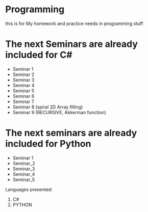 # Programming
this is for My homework and practice needs in programming stuff
# The next Seminars are already included for C#
* Seminar 1
* Seminar 2
* Seminar 3
* Seminar 4
* Seminar 5
* Seminar 6
* Seminar 7
* Seminar 8 (spiral 2D Array filling)
* Seminar 9 (RECURSIVE, Akkerman function)

# The next seminars are already included for Python
* Seminar 1
* Seminar_2
* Seminar_3
* Seminar_4
* Seminar_5

Languages presented:
1. C#
2. PYTHON